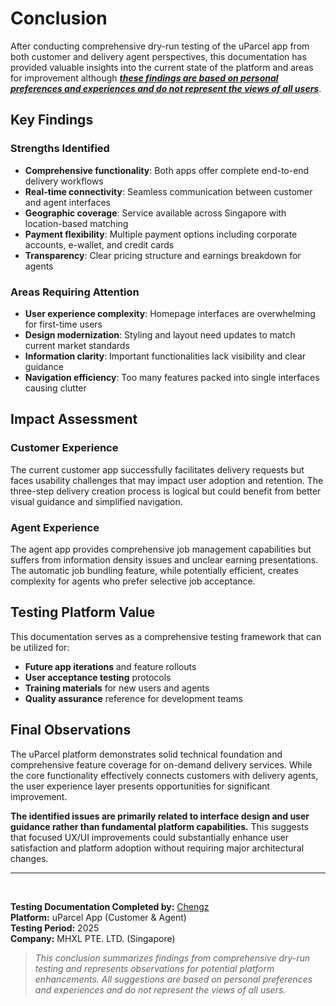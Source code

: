 # Conclusion

After conducting comprehensive dry-run testing of the uParcel app from both customer and delivery agent perspectives, this documentation has provided valuable insights into the current state of the platform and areas for improvement although <u>***these findings are based on personal preferences and experiences and do not represent the views of all users***</u>.

## Key Findings

### **Strengths Identified**
- **Comprehensive functionality**: Both apps offer complete end-to-end delivery workflows
- **Real-time connectivity**: Seamless communication between customer and agent interfaces
- **Geographic coverage**: Service available across Singapore with location-based matching
- **Payment flexibility**: Multiple payment options including corporate accounts, e-wallet, and credit cards
- **Transparency**: Clear pricing structure and earnings breakdown for agents

### **Areas Requiring Attention**
- **User experience complexity**: Homepage interfaces are overwhelming for first-time users
- **Design modernization**: Styling and layout need updates to match current market standards
- **Information clarity**: Important functionalities lack visibility and clear guidance
- **Navigation efficiency**: Too many features packed into single interfaces causing clutter

## Impact Assessment

### **Customer Experience**
The current customer app successfully facilitates delivery requests but faces usability challenges that may impact user adoption and retention. The three-step delivery creation process is logical but could benefit from better visual guidance and simplified navigation.

### **Agent Experience**
The agent app provides comprehensive job management capabilities but suffers from information density issues and unclear earning presentations. The automatic job bundling feature, while potentially efficient, creates complexity for agents who prefer selective job acceptance.

## Testing Platform Value

This documentation serves as a comprehensive testing framework that can be utilized for:
- **Future app iterations** and feature rollouts
- **User acceptance testing** protocols
- **Training materials** for new users and agents
- **Quality assurance** reference for development teams

## Final Observations

The uParcel platform demonstrates solid technical foundation and comprehensive feature coverage for on-demand delivery services. While the core functionality effectively connects customers with delivery agents, the user experience layer presents opportunities for significant improvement.

**The identified issues are primarily related to interface design and user guidance rather than fundamental platform capabilities.** This suggests that focused UX/UI improvements could substantially enhance user satisfaction and platform adoption without requiring major architectural changes.

---

<br/>

**Testing Documentation Completed by:** [Chengz](https://github.com/uparcelchengz)  
**Platform:** uParcel App (Customer & Agent)  
**Testing Period:** 2025  
**Company:** MHXL PTE. LTD. (Singapore)

> *This conclusion summarizes findings from comprehensive dry-run testing and represents observations for potential platform enhancements. All suggestions are based on personal preferences and experiences and do not represent the views of all users.*